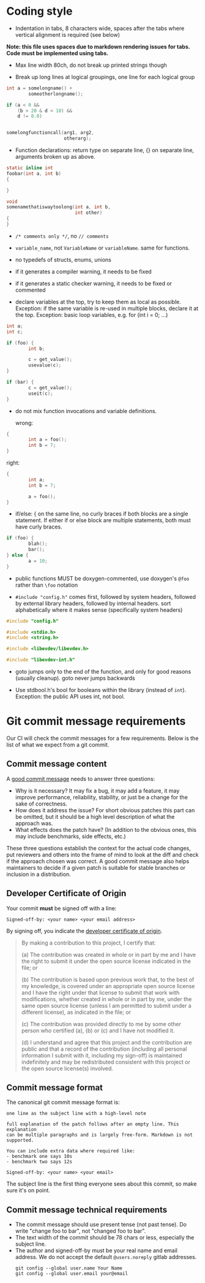 # Coding style

- Indentation in tabs, 8 characters wide, spaces after the tabs where
  vertical alignment is required (see below)

**Note: this file uses spaces due to markdown rendering issues for tabs.
  Code must be implemented using tabs.**

- Max line width 80ch, do not break up printed strings though

- Break up long lines at logical groupings, one line for each logical group

```c
int a = somelongname() +
        someotherlongname();

if (a < 0 &&
    (b > 20 & d < 10) &&
    d != 0.0)


somelongfunctioncall(arg1, arg2,
                     otherarg);
```

- Function declarations: return type on separate line, {} on separate line,
  arguments broken up as above.

```c
static inline int
foobar(int a, int b)
{

}

void
somenamethatiswaytoolong(int a, int b,
                         int other)
{
}
```

- `/* comments only */`, no `// comments`

- `variable_name`, not `VariableName` or `variableName`. same for functions.

- no typedefs of structs, enums, unions

- if it generates a compiler warning, it needs to be fixed
- if it generates a static checker warning, it needs to be fixed or
  commented

- declare variables at the top, try to keep them as local as possible.
  Exception: if the same variable is re-used in multiple blocks, declare it
  at the top.
  Exception: basic loop variables, e.g. for (int i = 0; ...)

```c
int a;
int c;

if (foo) {
        int b;

        c = get_value();
        usevalue(c);
}

if (bar) {
        c = get_value();
        useit(c);
}
```

- do not mix function invocations and variable definitions.

  wrong:

```c
{
        int a = foo();
        int b = 7;
}
```

  right:
```c
{
        int a;
        int b = 7;

        a = foo();
}
```

- if/else: { on the same line, no curly braces if both blocks are a single
  statement. If either if or else block are multiple statements, both must
  have curly braces.

```c
if (foo) {
        blah();
        bar();
} else {
        a = 10;
}
```

- public functions MUST be doxygen-commented, use doxygen's `@foo` rather than
  `\foo` notation

- `#include "config.h"` comes first, followed by system headers, followed by
  external library headers, followed by internal headers.
  sort alphabetically where it makes sense (specifically system headers)

```c
#include "config.h"

#include <stdio.h>
#include <string.h>

#include <libevdev/libevdev.h>

#include "libevdev-int.h"
```

- goto jumps only to the end of the function, and only for good reasons
  (usually cleanup). goto never jumps backwards

- Use stdbool.h's bool for booleans within the library (instead of `int`).
  Exception: the public API uses int, not bool.

# Git commit message requirements

Our CI will check the commit messages for a few requirements. Below is the
list of what we expect from a git commit.

## Commit message content

A [good commit message](http://who-t.blogspot.com/2009/12/on-commit-messages.html) needs to
answer three questions:

- Why is it necessary? It may fix a bug, it may add a feature, it may
  improve performance, reliability, stability, or just be a change for the
  sake of correctness.
- How does it address the issue? For short obvious patches this part can be
  omitted, but it should be a high level description of what the approach
  was.
- What effects does the patch have? (In addition to the obvious ones, this
  may include benchmarks, side effects, etc.)

These three questions establish the context for the actual code changes, put
reviewers and others into the frame of mind to look at the diff and check if
the approach chosen was correct. A good commit message also helps
maintainers to decide if a given patch is suitable for stable branches or
inclusion in a distribution.

## Developer Certificate of Origin

Your commit **must** be signed off with a line:
```
Signed-off-by: <your name> <your email address>
```
By signing off, you indicate the [developer certificate of origin](https://developercertificate.org/).

> By making a contribution to this project, I certify that:
>
> (a) The contribution was created in whole or in part by me and I
>     have the right to submit it under the open source license
>     indicated in the file; or
>
> (b) The contribution is based upon previous work that, to the best
>     of my knowledge, is covered under an appropriate open source
>     license and I have the right under that license to submit that
>     work with modifications, whether created in whole or in part
>     by me, under the same open source license (unless I am
>     permitted to submit under a different license), as indicated
>     in the file; or
>
> (c) The contribution was provided directly to me by some other
>     person who certified (a), (b) or (c) and I have not modified
>     it.
>
> (d) I understand and agree that this project and the contribution
>     are public and that a record of the contribution (including all
>     personal information I submit with it, including my sign-off) is
>     maintained indefinitely and may be redistributed consistent with
>     this project or the open source license(s) involved.

## Commit message format

The canonical git commit message format is:

```
one line as the subject line with a high-level note

full explanation of the patch follows after an empty line. This explanation
can be multiple paragraphs and is largely free-form. Markdown is not
supported.

You can include extra data where required like:
- benchmark one says 10s
- benchmark two says 12s

Signed-off-by: <your name> <your email>
```

The subject line is the first thing everyone sees about this commit, so make
sure it's on point.

## Commit message technical requirements

- The commit message should use present tense (not past tense). Do write
  "change foo to bar", not "changed foo to bar".
- The text width of the commit should be 78 chars or less, especially the
  subject line.
- The author and signed-off-by must be your real name and email address. We
  do not accept the default `@users.noreply` gitlab addresses.
  ```
  git config --global user.name Your Name
  git config --global user.email your@email
  ```
